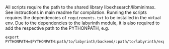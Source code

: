 All scripts require the path to the shared library libexhsearch/libminimax. See instructions in main readme for compilation.
Running the scripts requires the dependencies of `requirements.txt` to be installed in the virtual env.
Due to the dependencies to the labyrinth module, it is also required to add the respective path to the PYTHONPATH, e.g.

    export PYTHONPATH=$PYTHONPATH:path/to/labyrinth/backend/:path/to/labyrinth/experiments/